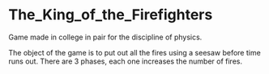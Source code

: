# The_King_of_the_Firefighters
Game made in college in pair for the discipline of physics.

The object of the game is to put out all the fires using a seesaw before time runs out. There are 3 phases, each one increases the number of fires.
